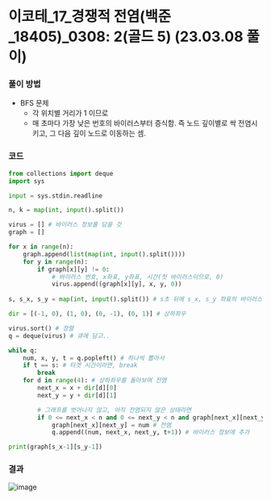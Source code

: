 # 이코테_17_경쟁적 전염(백준_18405)_0308: 2(골드 5) (23.03.08 풀이)

### 풀이 방법
- BFS 문제
  - 각 위치별 거리가 1 이므로
  - 매 초마다 가장 낮은 번호의 바이러스부터 증식함. 즉 노드 깊이별로 싹 전염시키고, 그 다음 깊이 노드로 이동하는 셈.

### 코드
```python
from collections import deque
import sys

input = sys.stdin.readline

n, k = map(int, input().split())

virus = [] # 바이러스 정보를 담을 것
graph = []

for x in range(n):
    graph.append(list(map(int, input().split())))
    for y in range(n):
        if graph[x][y] != 0:
            # 바이러스 번호, x좌표, y좌표, 시간(첫 바이러스이므로, 0)
            virus.append((graph[x][y], x, y, 0))
            
s, s_x, s_y = map(int, input().split()) # s초 뒤에 s_x, s_y 좌표의 바이러스 구하기

dir = [(-1, 0), (1, 0), (0, -1), (0, 1)] # 상하좌우

virus.sort() # 정렬
q = deque(virus) # 큐에 담고..

while q:
    num, x, y, t = q.popleft() # 하나씩 뽑아서
    if t == s: # 타겟 시간이라면, break
        break
    for d in range(4): # 상하좌우를 돌아보며 전염
        next_x = x + dir[d][0]
        next_y = y + dir[d][1]

        # 그래프를 벗어나지 않고, 아직 전염되지 않은 상태라면
        if 0 <= next_x < n and 0 <= next_y < n and graph[next_x][next_y] == 0:
            graph[next_x][next_y] = num # 전염
            q.append((num, next_x, next_y, t+1)) # 바이러스 정보에 추가

print(graph[s_x-1][s_y-1])
```

### 결과
![image](https://user-images.githubusercontent.com/69101394/223590607-da109fc9-7929-483c-b7fc-5f865e14f2dc.png)
